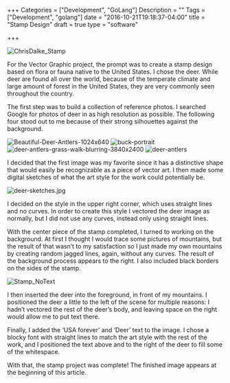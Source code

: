 +++
Categories = ["Development", "GoLang"]
Description = ""
Tags = ["Development", "golang"]
date = "2016-10-21T19:18:37-04:00"
title = "Stamp Design"
draft = true
type = "software"

+++

![ChrisDalke_Stamp](/img/ChrisDalke_Stamp.jpg)

For the Vector Graphic project, the prompt was to create a stamp design based on flora or fauna native to the United States. I chose the deer. While deer are found all over the world, because of the temperate climate and large amount of forest in the United States, they are very commonly seen throughout the country.

The first step was to build a collection of reference photos. I searched Google for photos of deer in as high resolution as possible. The following four stood out to me because of their strong silhouettes against the background.

![Beautiful-Deer-Antlers-1024x640](/img/Beautiful-Deer-Antlers-1024x640.jpg)
![buck-portrait](/img/buck-portrait.jpg)
![deer-antlers-grass-walk-blurring-3840x2400](/img/deer-antlers-grass-walk-blurring-3840x2400.jpg)
![deer-antlers](/img/deer-antlers.jpg)

I decided that the first image was my favorite since it has a distinctive shape that would easily be recognizable as a piece of vector art. I then made some digital sketches of what the art style for the work could potentially be.

![deer-sketches.jpg](/img/deer-sketches.png)

I decided on the style in the upper right corner, which uses straight lines and no curves. In order to create this style I vectored the deer image as normally, but I did not use any curves, instead only using straight lines.

With the center piece of the stamp completed, I turned to working on the background. At first I thought I would trace some pictures of mountains, but the result of that wasn’t to my satisfaction so I just made my own mountains by creating random jagged lines, again, without any curves. The result of the background process appears to the right. I also included black borders on the sides of the stamp.

![Stamp_NoText](/img/Stamp_NoText.png)

I then inserted the deer into the foreground, in front of my mountains. I positioned the deer a little to the left of the scene for multiple reasons: I hadn’t vectored the rest of the deer’s body, and leaving space on the right would allow me to put text there.

Finally, I added the ‘USA forever’ and ‘Deer’ text to the image. I chose a blocky font with straight lines to match the art style with the rest of the work, and I positioned the text above and to the right of the deer to fill some of the whitespace.

With that, the stamp project was complete! The finished image appears at the beginning of this article.